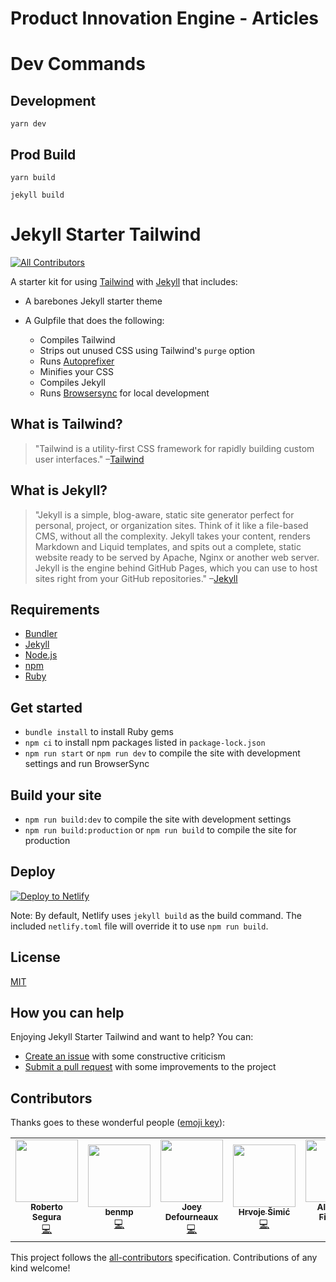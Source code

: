 # Product Innovation Engine - Articles

# Dev Commands

## Development

`yarn dev`

## Prod Build

`yarn build`

`jekyll build`

# Jekyll Starter Tailwind
[![All Contributors](https://img.shields.io/badge/all_contributors-4-orange.svg?style=flat-square)](#contributors)

A starter kit for using [Tailwind](https://tailwindcss.com) with [Jekyll](https://jekyllrb.com/) that includes:
* A barebones Jekyll starter theme
* A Gulpfile that does the following:

    * Compiles Tailwind
    * Strips out unused CSS using Tailwind's `purge` option
    * Runs [Autoprefixer](https://github.com/postcss/autoprefixer)
    * Minifies your CSS
    * Compiles Jekyll
    * Runs [Browsersync](https://www.browsersync.io/) for local development

## What is Tailwind?
>"Tailwind is a utility-first CSS framework for rapidly building custom user interfaces."
–[Tailwind](https://tailwindcss.com)

## What is Jekyll?
>"Jekyll is a simple, blog-aware, static site generator perfect for personal, project, or organization sites. Think of it like a file-based CMS, without all the complexity. Jekyll takes your content, renders Markdown and Liquid templates, and spits out a complete, static website ready to be served by Apache, Nginx or another web server. Jekyll is the engine behind GitHub Pages, which you can use to host sites right from your GitHub repositories."
–[Jekyll](https://jekyllrb.com/)

## Requirements
* [Bundler](http://bundler.io/)
* [Jekyll](https://jekyllrb.com/)
* [Node.js](https://nodejs.org/en/)
* [npm](https://www.npmjs.com/)
* [Ruby](https://www.ruby-lang.org/en/)

## Get started
* `bundle install` to install Ruby gems
* `npm ci` to install npm packages listed in `package-lock.json`
* `npm run start` or `npm run dev` to compile the site with development settings and run BrowserSync

## Build your site
* `npm run build:dev` to compile the site with development settings
* `npm run build:production` or `npm run build` to compile the site for production


## Deploy
[![Deploy to Netlify](https://www.netlify.com/img/deploy/button.svg)](https://app.netlify.com/start/deploy?repository=https://github.com/taylorbryant/jekyll-starter-tailwind)

Note: By default, Netlify uses `jekyll build` as the build command. The included `netlify.toml` file will override it to use `npm run build`.

## License
[MIT](https://github.com/taylorbryant/jekyll-starter-tailwind/blob/master/LICENSE.md)

## How you can help
Enjoying Jekyll Starter Tailwind and want to help? You can:
* [Create an issue](https://github.com/taylorbryant/jekyll-starter-tailwind/issues/new) with some constructive criticism
* [Submit a pull request](https://github.com/taylorbryant/jekyll-starter-tailwind/compare) with some improvements to the project

## Contributors

Thanks goes to these wonderful people ([emoji key](https://allcontributors.org/docs/en/emoji-key)):

<!-- ALL-CONTRIBUTORS-LIST:START - Do not remove or modify this section -->
<!-- prettier-ignore-start -->
<!-- markdownlint-disable -->
<table>
  <tr>
    <td align="center"><a href="http://phproberto.com"><img src="https://avatars0.githubusercontent.com/u/1119272?v=4" width="100px;" alt=""/><br /><sub><b>Roberto Segura</b></sub></a><br /><a href="https://github.com/taylorbryant/jekyll-starter-tailwind/commits?author=phproberto" title="Code">💻</a></td>
    <td align="center"><a href="https://github.com/benmp"><img src="https://avatars3.githubusercontent.com/u/9081154?v=4" width="100px;" alt=""/><br /><sub><b>benmp</b></sub></a><br /><a href="https://github.com/taylorbryant/jekyll-starter-tailwind/commits?author=benmp" title="Code">💻</a></td>
    <td align="center"><a href="https://github.com/jd4no"><img src="https://avatars0.githubusercontent.com/u/15043675?v=4" width="100px;" alt=""/><br /><sub><b>Joey Defourneaux</b></sub></a><br /><a href="https://github.com/taylorbryant/jekyll-starter-tailwind/commits?author=jd4no" title="Code">💻</a></td>
    <td align="center"><a href="https://shime.sh"><img src="https://avatars3.githubusercontent.com/u/703563?v=4" width="100px;" alt=""/><br /><sub><b>Hrvoje Šimić</b></sub></a><br /><a href="https://github.com/taylorbryant/jekyll-starter-tailwind/commits?author=shime" title="Code">💻</a></td>
    <td align="center"><a href="https://alejof.dev"><img src="https://avatars2.githubusercontent.com/u/7116453?v=4" width="100px;" alt=""/><br /><sub><b>Alejandro Figueroa</b></sub></a><br /><a href="https://github.com/taylorbryant/jekyll-starter-tailwind/commits?author=alexphi" title="Code">💻</a></td>
  </tr>
</table>

<!-- markdownlint-enable -->
<!-- prettier-ignore-end -->
<!-- ALL-CONTRIBUTORS-LIST:END -->

This project follows the [all-contributors](https://github.com/all-contributors/all-contributors) specification. Contributions of any kind welcome!
